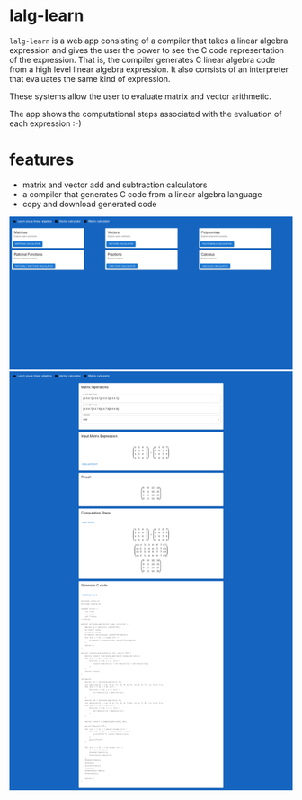 # lalg-learn
`lalg-learn` is a web app consisting of a compiler that takes a linear algebra expression and gives the user the power to see the C code representation of the expression. That is, the compiler generates C linear algebra code from a high level linear algebra expression. It also consists of an interpreter that evaluates the same kind of expression.

These systems allow the user to evaluate matrix and vector arithmetic.

The app shows the computational steps associated with the evaluation of each expression :-)



# features
- matrix and vector add and subtraction calculators
- a compiler that generates C code from a linear algebra language
- copy and download generated code


![linear algebra calculator](docs/home.png)
![matrix](docs/v2matrix.png)
